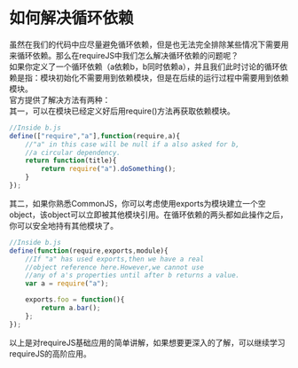 # 如何解决循环依赖  

虽然在我们的代码中应尽量避免循环依赖，但是也无法完全排除某些情况下需要用来循环依赖。那么在requireJS中我们怎么解决循环依赖的问题呢？  
如果你定义了一个循环依赖（a依赖b，b同时依赖a），并且我们此时讨论的循环依赖是指：模块初始化不需要用到依赖模块，但是在后续的运行过程中需要用到依赖模块。  
官方提供了解决方法有两种：  
其一，可以在模块已经定义好后用require()方法再获取依赖模块。  
```js
//Inside b.js
define(["require","a"],function(require,a){
    //"a" in this case will be null if a also asked for b,
    //a circular dependency.
    return function(title){
        return require("a").doSomething();
    }
});
```  
其二，如果你熟悉CommonJS，你可以考虑使用exports为模块建立一个空object，该object可以立即被其他模块引用。在循环依赖的两头都如此操作之后，你可以安全地持有其他模块了。  
```js
//Inside b.js
define(function(require,exports,module){
    //If "a" has used exports,then we have a real 
    //object reference here.However,we cannot use
    //any of a's properties until after b returns a value.
    var a = require("a");

    exports.foo = function(){
        return a.bar();
    };
});
```  
以上是对requireJS基础应用的简单讲解，如果想要更深入的了解，可以继续学习requireJS的高阶应用。